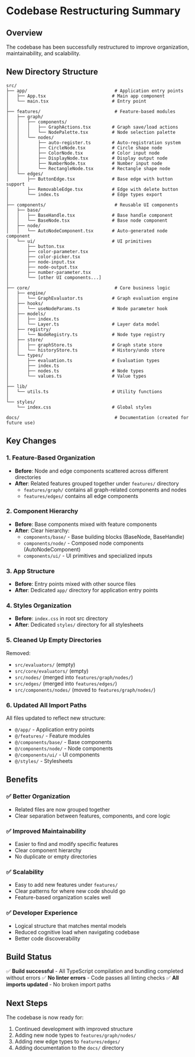 # Codebase Restructuring Summary

## Overview

The codebase has been successfully restructured to improve organization, maintainability, and scalability.

## New Directory Structure

```
src/
├── app/                                 # Application entry points
│   ├── App.tsx                         # Main app component
│   └── main.tsx                        # Entry point
│
├── features/                            # Feature-based modules
│   ├── graph/
│   │   ├── components/
│   │   │   ├── GraphActions.tsx        # Graph save/load actions
│   │   │   └── NodePalette.tsx         # Node selection palette
│   │   └── nodes/
│   │       ├── auto-register.ts        # Auto-registration system
│   │       ├── CircleNode.tsx          # Circle shape node
│   │       ├── ColorNode.tsx           # Color input node
│   │       ├── DisplayNode.tsx         # Display output node
│   │       ├── NumberNode.tsx          # Number input node
│   │       └── RectangleNode.tsx       # Rectangle shape node
│   └── edges/
│       ├── ButtonEdge.tsx              # Base edge with button support
│       ├── RemovableEdge.tsx           # Edge with delete button
│       └── index.ts                    # Edge types export
│
├── components/                          # Reusable UI components
│   ├── base/
│   │   ├── BaseHandle.tsx              # Base handle component
│   │   └── BaseNode.tsx                # Base node component
│   ├── node/
│   │   └── AutoNodeComponent.tsx       # Auto-generated node component
│   └── ui/                             # UI primitives
│       ├── button.tsx
│       ├── color-parameter.tsx
│       ├── color-picker.tsx
│       ├── node-input.tsx
│       ├── node-output.tsx
│       ├── number-parameter.tsx
│       └── [other UI components...]
│
├── core/                                # Core business logic
│   ├── engine/
│   │   └── GraphEvaluator.ts           # Graph evaluation engine
│   ├── hooks/
│   │   └── useNodeParams.ts            # Node parameter hook
│   ├── models/
│   │   ├── index.ts
│   │   └── Layer.ts                    # Layer data model
│   ├── registry/
│   │   └── NodeRegistry.ts             # Node type registry
│   ├── store/
│   │   ├── graphStore.ts               # Graph state store
│   │   └── historyStore.ts             # History/undo store
│   └── types/
│       ├── evaluation.ts               # Evaluation types
│       ├── index.ts
│       ├── nodes.ts                    # Node types
│       └── values.ts                   # Value types
│
├── lib/
│   └── utils.ts                        # Utility functions
│
└── styles/
    └── index.css                       # Global styles

docs/                                    # Documentation (created for future use)
```

## Key Changes

### 1. Feature-Based Organization

- **Before**: Node and edge components scattered across different directories
- **After**: Related features grouped together under `features/` directory
  - `features/graph/` contains all graph-related components and nodes
  - `features/edges/` contains all edge components

### 2. Component Hierarchy

- **Before**: Base components mixed with feature components
- **After**: Clear hierarchy:
  - `components/base/` - Base building blocks (BaseNode, BaseHandle)
  - `components/node/` - Composed node components (AutoNodeComponent)
  - `components/ui/` - UI primitives and specialized inputs

### 3. App Structure

- **Before**: Entry points mixed with other source files
- **After**: Dedicated `app/` directory for application entry points

### 4. Styles Organization

- **Before**: `index.css` in root src directory
- **After**: Dedicated `styles/` directory for all stylesheets

### 5. Cleaned Up Empty Directories

Removed:

- `src/evaluators/` (empty)
- `src/core/evaluators/` (empty)
- `src/nodes/` (merged into `features/graph/nodes/`)
- `src/edges/` (merged into `features/edges/`)
- `src/components/nodes/` (moved to `features/graph/nodes/`)

### 6. Updated All Import Paths

All files updated to reflect new structure:

- `@/app/` - Application entry points
- `@/features/` - Feature modules
- `@/components/base/` - Base components
- `@/components/node/` - Node components
- `@/components/ui/` - UI components
- `@/styles/` - Stylesheets

## Benefits

### ✅ Better Organization

- Related files are now grouped together
- Clear separation between features, components, and core logic

### ✅ Improved Maintainability

- Easier to find and modify specific features
- Clear component hierarchy
- No duplicate or empty directories

### ✅ Scalability

- Easy to add new features under `features/`
- Clear patterns for where new code should go
- Feature-based organization scales well

### ✅ Developer Experience

- Logical structure that matches mental models
- Reduced cognitive load when navigating codebase
- Better code discoverability

## Build Status

✅ **Build successful** - All TypeScript compilation and bundling completed without errors
✅ **No linter errors** - Code passes all linting checks
✅ **All imports updated** - No broken import paths

## Next Steps

The codebase is now ready for:

1. Continued development with improved structure
2. Adding new node types to `features/graph/nodes/`
3. Adding new edge types to `features/edges/`
4. Adding documentation to the `docs/` directory
